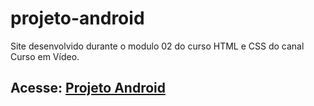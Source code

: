 # projeto-android
 Site desenvolvido durante o modulo 02 do curso HTML e CSS do canal Curso em Vídeo.
## Acesse: <a href="https://helenosalgado.github.io/projeto-android/">Projeto Android</a>
